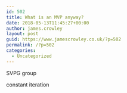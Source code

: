 ```yaml
---
id: 502
title: What is an MVP anyway?
date: 2018-05-13T11:45:27+00:00
author: james.crowley
layout: post
guid: https://www.jamescrowley.co.uk/?p=502
permalink: /?p=502
categories:
  - Uncategorized
---
```

SVPG group

constant iteration

&nbsp;
